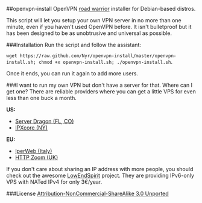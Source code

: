 ##openvpn-install
OpenVPN [road warrior](http://en.wikipedia.org/wiki/Road_warrior_%28computing%29) installer for Debian-based distros.

This script will let you setup your own VPN server in no more than one minute, even if you haven't used OpenVPN before. It isn't bulletproof but it has been designed to be as unobtrusive and universal as possible.

###Installation
Run the script and follow the assistant:

`wget https://raw.github.com/Nyr/openvpn-install/master/openvpn-install.sh; chmod +x openvpn-install.sh; ./openvpn-install.sh`.

Once it ends, you can run it again to add more users.

###I want to run my own VPN but don't have a server for that. Where can I get one?
There are reliable providers where you can get a little VPS for even less than one buck a month.

**US:**

- [Server Dragon (FL, CO)](http://serverdragon.com/openvz.php)
- [IPXcore (NY)](http://ipxcore.com/budget-vps/)

**EU:**

- [IperWeb (Italy)](http://my.iperweb.com/cart/low-end-vps/)
- [HTTP Zoom (UK)](http://httpzoom.com/)

If you don't care about sharing an IP address with more people, you should check out the awesome [LowEndSpirit](http://lowendspirit.com/) project. They are providing IPv6-only VPS with NATed IPv4 for only 3€/year.

###License
[Attribution-NonCommercial-ShareAlike 3.0 Unported](https://creativecommons.org/licenses/by-nc-sa/3.0/)